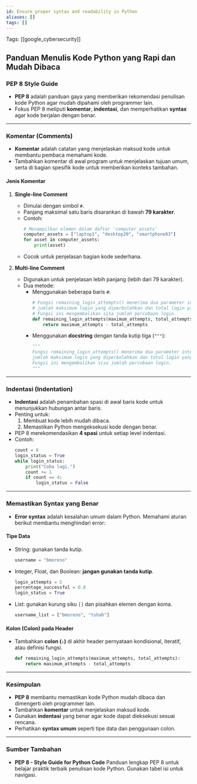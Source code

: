 ```yaml
---
id: Ensure proper syntax and readability in Python
aliases: []
tags: []
---
```


Tags: [[google_cybersecurity]]

## Panduan Menulis Kode Python yang Rapi dan Mudah Dibaca

### PEP 8 Style Guide

- **PEP 8** adalah panduan gaya yang memberikan rekomendasi penulisan kode Python agar mudah dipahami oleh programmer lain.
- Fokus PEP 8 meliputi **komentar**, **indentasi**, dan memperhatikan **syntax** agar kode berjalan dengan benar.

---

### Komentar (Comments)

- **Komentar** adalah catatan yang menjelaskan maksud kode untuk membantu pembaca memahami kode.
- Tambahkan komentar di awal program untuk menjelaskan tujuan umum, serta di bagian spesifik kode untuk memberikan konteks tambahan.

#### Jenis Komentar

1. **Single-line Comment**

   - Dimulai dengan simbol `#`.
   - Panjang maksimal satu baris disarankan di bawah **79 karakter**.
   - Contoh:
     ```python
     # Menampilkan elemen dalam daftar 'computer_assets'
     computer_assets = ["laptop1", "desktop20", "smartphone03"]
     for asset in computer_assets:
         print(asset)
     ```
   - Cocok untuk penjelasan bagian kode sederhana.

2. **Multi-line Comment**
   - Digunakan untuk penjelasan lebih panjang (lebih dari 79 karakter).
   - Dua metode:
     - Menggunakan beberapa baris `#`:
       ```python
       # Fungsi remaining_login_attempts() menerima dua parameter integer:
       # jumlah maksimum login yang diperbolehkan dan total login yang dilakukan.
       # Fungsi ini mengembalikan sisa jumlah percobaan login.
       def remaining_login_attempts(maximum_attempts, total_attempts):
           return maximum_attempts - total_attempts
       ```
     - Menggunakan **docstring** dengan tanda kutip tiga (`"""`):
       ```python
       """
       Fungsi remaining_login_attempts() menerima dua parameter integer:
       jumlah maksimum login yang diperbolehkan dan total login yang dilakukan.
       Fungsi ini mengembalikan sisa jumlah percobaan login.
       """
       ```

---

### Indentasi (Indentation)

- **Indentasi** adalah penambahan spasi di awal baris kode untuk menunjukkan hubungan antar baris.
- Penting untuk:
  1. Membuat kode lebih mudah dibaca.
  2. Memastikan Python mengeksekusi kode dengan benar.
- PEP 8 merekomendasikan **4 spasi** untuk setiap level indentasi.
- Contoh:
  ```python
  count = 0
  login_status = True
  while login_status:
      print("Coba lagi.")
      count += 1
      if count == 4:
          login_status = False
  ```

---

### Memastikan Syntax yang Benar

- **Error syntax** adalah kesalahan umum dalam Python. Memahami aturan berikut membantu menghindari error:

#### Tipe Data

- String: gunakan tanda kutip.
  ```python
  username = "bmoreno"
  ```
- Integer, Float, dan Boolean: **jangan gunakan tanda kutip**.
  ```python
  login_attempts = 5
  percentage_successful = 0.8
  login_status = True
  ```
- List: gunakan kurung siku `[]` dan pisahkan elemen dengan koma.
  ```python
  username_list = ["bmoreno", "tshah"]
  ```

#### Kolon (Colon) pada Header

- Tambahkan **colon (`:`)** di akhir header pernyataan kondisional, iteratif, atau definisi fungsi.
  ```python
  def remaining_login_attempts(maximum_attempts, total_attempts):
      return maximum_attempts - total_attempts
  ```

---

### Kesimpulan

- **PEP 8** membantu memastikan kode Python mudah dibaca dan dimengerti oleh programmer lain.
- Tambahkan **komentar** untuk menjelaskan maksud kode.
- Gunakan **indentasi** yang benar agar kode dapat dieksekusi sesuai rencana.
- Perhatikan **syntax umum** seperti tipe data dan penggunaan colon.

---

### Sumber Tambahan

- **PEP 8 - Style Guide for Python Code**
  Panduan lengkap PEP 8 untuk belajar praktik terbaik penulisan kode Python. Gunakan tabel isi untuk navigasi.
